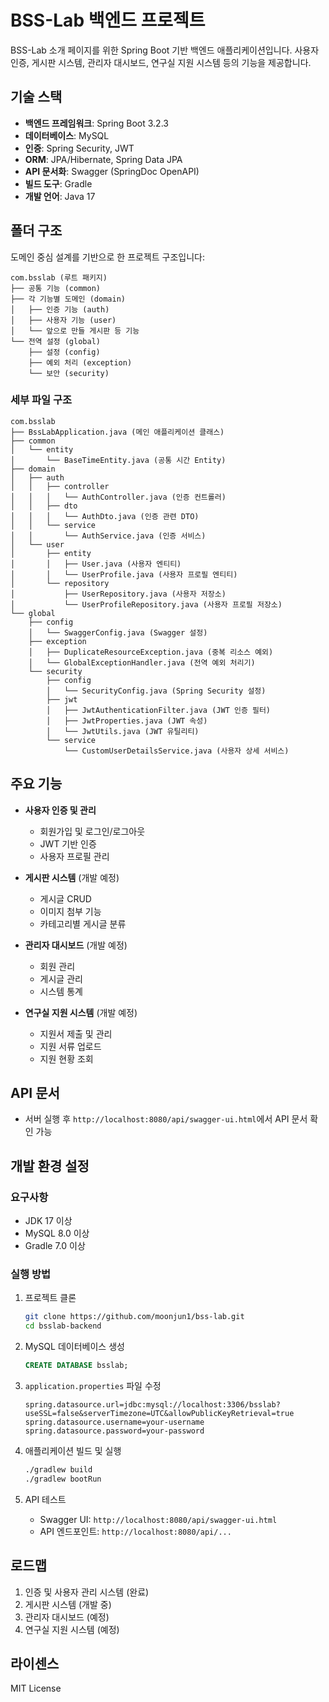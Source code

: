 # BSS-Lab 백엔드 프로젝트

BSS-Lab 소개 페이지를 위한 Spring Boot 기반 백엔드 애플리케이션입니다. 사용자 인증, 게시판 시스템, 관리자 대시보드, 연구실 지원 시스템 등의 기능을 제공합니다.

## 기술 스택

- **백엔드 프레임워크**: Spring Boot 3.2.3
- **데이터베이스**: MySQL
- **인증**: Spring Security, JWT
- **ORM**: JPA/Hibernate, Spring Data JPA
- **API 문서화**: Swagger (SpringDoc OpenAPI)
- **빌드 도구**: Gradle
- **개발 언어**: Java 17

## 폴더 구조

도메인 중심 설계를 기반으로 한 프로젝트 구조입니다:

```
com.bsslab (루트 패키지)
├── 공통 기능 (common)
├── 각 기능별 도메인 (domain)
│   ├── 인증 기능 (auth)
│   ├── 사용자 기능 (user)
│   └── 앞으로 만들 게시판 등 기능
└── 전역 설정 (global)
    ├── 설정 (config)
    ├── 예외 처리 (exception)
    └── 보안 (security)
```

### 세부 파일 구조

```
com.bsslab
├── BssLabApplication.java (메인 애플리케이션 클래스)
├── common
│   └── entity
│       └── BaseTimeEntity.java (공통 시간 Entity)
├── domain
│   ├── auth
│   │   ├── controller
│   │   │   └── AuthController.java (인증 컨트롤러)
│   │   ├── dto
│   │   │   └── AuthDto.java (인증 관련 DTO)
│   │   └── service
│   │       └── AuthService.java (인증 서비스)
│   └── user
│       ├── entity
│       │   ├── User.java (사용자 엔티티)
│       │   └── UserProfile.java (사용자 프로필 엔티티)
│       └── repository
│           ├── UserRepository.java (사용자 저장소)
│           └── UserProfileRepository.java (사용자 프로필 저장소)
└── global
    ├── config
    │   └── SwaggerConfig.java (Swagger 설정)
    ├── exception
    │   ├── DuplicateResourceException.java (중복 리소스 예외)
    │   └── GlobalExceptionHandler.java (전역 예외 처리기)
    └── security
        ├── config
        │   └── SecurityConfig.java (Spring Security 설정)
        ├── jwt
        │   ├── JwtAuthenticationFilter.java (JWT 인증 필터)
        │   ├── JwtProperties.java (JWT 속성)
        │   └── JwtUtils.java (JWT 유틸리티)
        └── service
            └── CustomUserDetailsService.java (사용자 상세 서비스)
```

## 주요 기능

- **사용자 인증 및 관리**
  - 회원가입 및 로그인/로그아웃
  - JWT 기반 인증
  - 사용자 프로필 관리

- **게시판 시스템** (개발 예정)
  - 게시글 CRUD
  - 이미지 첨부 기능
  - 카테고리별 게시글 분류

- **관리자 대시보드** (개발 예정)
  - 회원 관리
  - 게시글 관리
  - 시스템 통계

- **연구실 지원 시스템** (개발 예정)
  - 지원서 제출 및 관리
  - 지원 서류 업로드
  - 지원 현황 조회

## API 문서

- 서버 실행 후 `http://localhost:8080/api/swagger-ui.html`에서 API 문서 확인 가능

## 개발 환경 설정

### 요구사항

- JDK 17 이상
- MySQL 8.0 이상
- Gradle 7.0 이상

### 실행 방법

1. 프로젝트 클론
   ```bash
   git clone https://github.com/moonjun1/bss-lab.git
   cd bsslab-backend
   ```

2. MySQL 데이터베이스 생성
   ```sql
   CREATE DATABASE bsslab;
   ```

3. `application.properties` 파일 수정
   ```properties
   spring.datasource.url=jdbc:mysql://localhost:3306/bsslab?useSSL=false&serverTimezone=UTC&allowPublicKeyRetrieval=true
   spring.datasource.username=your-username
   spring.datasource.password=your-password
   ```

4. 애플리케이션 빌드 및 실행
   ```bash
   ./gradlew build
   ./gradlew bootRun
   ```

5. API 테스트
   - Swagger UI: `http://localhost:8080/api/swagger-ui.html`
   - API 엔드포인트: `http://localhost:8080/api/...`

## 로드맵

1. 인증 및 사용자 관리 시스템 (완료)
2. 게시판 시스템 (개발 중)
3. 관리자 대시보드 (예정)
4. 연구실 지원 시스템 (예정)

## 라이센스

MIT License
